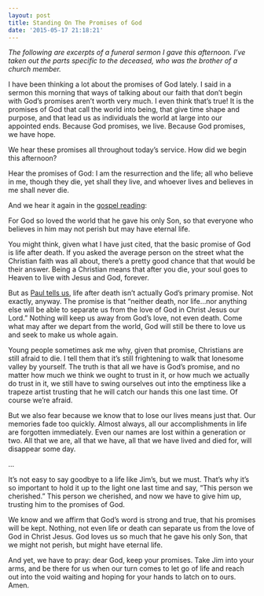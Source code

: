 ```yaml
---
layout: post
title: Standing On The Promises of God
date: '2015-05-17 21:18:21'
---
```



*The following are excerpts of a funeral sermon I gave this afternoon. I’ve taken out the parts specific to the deceased, who was the brother of a church member.*

I have been thinking a lot about the promises of God lately. I said in a sermon this morning that ways of talking about our faith that don’t begin with God’s promises aren’t worth very much. I even think that’s true! It is the promises of God that call the world into being, that give time shape and purpose, and that lead us as individuals the world at large into our appointed ends. Because God promises, we live. Because God promises, we have hope.

We hear these promises all throughout today’s service. How did we begin this afternoon?

Hear the promises of God: I am the resurrection and the life; all who believe in me, though they die, yet shall they live, and whoever lives and believes in me shall never die.

And we hear it again in the [gospel reading](http://bible.oremus.org/?ql=298897152):

For God so loved the world that he gave his only Son, so that everyone who believes in him may not perish but may have eternal life.

You might think, given what I have just cited, that the basic promise of God is life after death. If you asked the average person on the street what the Christian faith was all about, there’s a pretty good chance that that would be their answer. Being a Christian means that after you die, your soul goes to Heaven to live with Jesus and God, forever.

But as [Paul tells us](http://bible.oremus.org/?ql=298897100), life after death isn’t actually God’s primary promise. Not exactly, anyway. The promise is that “neither death, nor life…nor anything else will be able to separate us from the love of God in Christ Jesus our Lord.” Nothing will keep us away from God’s love, not even death. Come what may after we depart from the world, God will still be there to love us and seek to make us whole again.

Young people sometimes ask me why, given that promise, Christians are still afraid to die. I tell them that it’s still frightening to walk that lonesome valley by yourself. The truth is that all we have is God’s promise, and no matter how much we think we ought to trust in it, or how much we actually do trust in it, we still have to swing ourselves out into the emptiness like a trapeze artist trusting that he will catch our hands this one last time. Of course we’re afraid.

But we also fear because we know that to lose our lives means just that. Our memories fade too quickly. Almost always, all our accomplishments in life are forgotten immediately. Even our names are lost within a generation or two. All that we are, all that we have, all that we have lived and died for, will disappear some day.

…

It’s not easy to say goodbye to a life like Jim’s, but we must. That’s why it’s so important to hold it up to the light one last time and say, “This person we cherished.” This person we cherished, and now we have to give him up, trusting him to the promises of God.

We know and we affirm that God’s word is strong and true, that his promises will be kept. Nothing, not even life or death can separate us from the love of God in Christ Jesus. God loves us so much that he gave his only Son, that we might not perish, but might have eternal life.

And yet, we have to pray: dear God, keep your promises. Take Jim into your arms, and be there for us when our turn comes to let go of life and reach out into the void waiting and hoping for your hands to latch on to ours. Amen.


